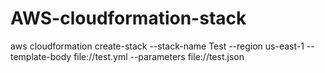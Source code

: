 # AWS-cloudformation-stack

aws cloudformation create-stack  --stack-name Test --region us-east-1 --template-body file://test.yml --parameters file://test.json
